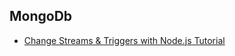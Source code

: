 ## MongoDb
* [Change Streams & Triggers with Node.js Tutorial](https://www.mongodb.com/developer/languages/javascript/nodejs-change-streams-triggers/)